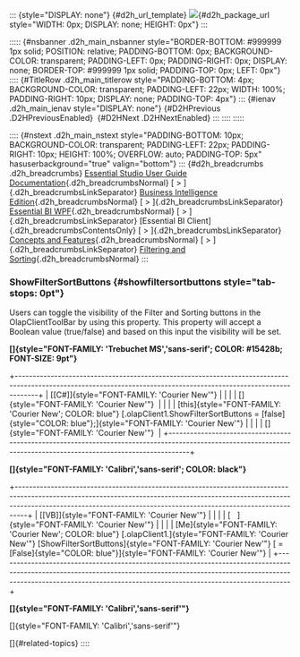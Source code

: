 ::: {style="DISPLAY: none"}
[](ms-xhelp:///?Id=d2h_url_template){#d2h_url_template} ![](!package_url!){#d2h_package_url style="WIDTH: 0px; DISPLAY: none; HEIGHT: 0px"}
:::

::::: {#nsbanner .d2h_main_nsbanner style="BORDER-BOTTOM: #999999 1px solid; POSITION: relative; PADDING-BOTTOM: 0px; BACKGROUND-COLOR: transparent; PADDING-LEFT: 0px; PADDING-RIGHT: 0px; DISPLAY: none; BORDER-TOP: #999999 1px solid; PADDING-TOP: 0px; LEFT: 0px"}
:::: {#TitleRow .d2h_main_titlerow style="PADDING-BOTTOM: 4px; BACKGROUND-COLOR: transparent; PADDING-LEFT: 22px; WIDTH: 100%; PADDING-RIGHT: 10px; DISPLAY: none; PADDING-TOP: 4px"}
::: {#ienav .d2h_main_ienav style="DISPLAY: none"}
[](ms-xhelp:///?Id=9bd4941c-5469-40e9-a616-a059c02650a6){#D2HPrevious .D2HPreviousEnabled}  [](ms-xhelp:///?Id=498ebd18-d763-4821-a640-082a74006b6b){#D2HNext .D2HNextEnabled}
:::
::::
:::::

:::: {#nstext .d2h_main_nstext style="PADDING-BOTTOM: 10px; BACKGROUND-COLOR: transparent; PADDING-LEFT: 22px; PADDING-RIGHT: 10px; HEIGHT: 100%; OVERFLOW: auto; PADDING-TOP: 5px" hasuserbackground="true" valign="bottom"}
::: {#d2h_breadcrumbs .d2h_breadcrumbs}
[Essential Studio User Guide Documentation](ms-xhelp:///?Id=12457748-09e3-4d74-a240-8e049cedf030){.d2h_breadcrumbsNormal} [ \> ]{.d2h_breadcrumbsLinkSeparator} [Business Intelligence Edition](ms-xhelp:///?Id=fdf33dd8-62b2-47b9-ad7b-fc50e590bca5){.d2h_breadcrumbsNormal} [ \> ]{.d2h_breadcrumbsLinkSeparator} [Essential BI WPF](ms-xhelp:///?Id=41e3d586-d922-4a01-8272-679fe4ae7343){.d2h_breadcrumbsNormal} [ \> ]{.d2h_breadcrumbsLinkSeparator} [Essential BI Client]{.d2h_breadcrumbsContentsOnly} [ \> ]{.d2h_breadcrumbsLinkSeparator} [Concepts and Features](ms-xhelp:///?Id=ac4d4da8-25e2-4317-98b8-e507a1eb5062){.d2h_breadcrumbsNormal} [ \> ]{.d2h_breadcrumbsLinkSeparator} [Filtering and Sorting](ms-xhelp:///?Id=90268294-d61e-4e6b-a5af-d5bcc73d122d){.d2h_breadcrumbsNormal}
:::

### ShowFilterSortButtons {#showfiltersortbuttons style="tab-stops: 0pt"}

Users can toggle the visibility of the Filter and Sorting buttons in the OlapClientToolBar by using this property. This property will accept a Boolean value (true/false) and based on this input the visibility will be set.

**[]{style="FONT-FAMILY: 'Trebuchet MS','sans-serif'; COLOR: #15428b; FONT-SIZE: 9pt"}**  

+------------------------------------------------------------------------------------------------------------------------------------------------------------------+
| [\[C#\]]{style="FONT-FAMILY: 'Courier New'"}                                                                                                                     |
|                                                                                                                                                                  |
| []{style="FONT-FAMILY: 'Courier New'"}                                                                                                                           |
|                                                                                                                                                                  |
| [this]{style="FONT-FAMILY: 'Courier New'; COLOR: blue"} [.olapClient1.ShowFilterSortButtons = [false]{style="COLOR: blue"};]{style="FONT-FAMILY: 'Courier New'"} |
|                                                                                                                                                                  |
| []{style="FONT-FAMILY: 'Courier New'"}                                                                                                                           |
+------------------------------------------------------------------------------------------------------------------------------------------------------------------+

**[]{style="FONT-FAMILY: 'Calibri','sans-serif'; COLOR: black"}**  

+---------------------------------------------------------------------------------------------------------------------------------------------------------------------------------------------------------------------------------------------+
| [\[VB\]]{style="FONT-FAMILY: 'Courier New'"}                                                                                                                                                                                                |
|                                                                                                                                                                                                                                             |
| [   ]{style="FONT-FAMILY: 'Courier New'"}                                                                                                                                                                                                   |
|                                                                                                                                                                                                                                             |
| [Me]{style="FONT-FAMILY: 'Courier New'; COLOR: blue"} [.olapClient1.]{style="FONT-FAMILY: 'Courier New'"} [ShowFilterSortButtons]{style="FONT-FAMILY: 'Courier New'"} [ = [False]{style="COLOR: blue"}]{style="FONT-FAMILY: 'Courier New'"} |
+---------------------------------------------------------------------------------------------------------------------------------------------------------------------------------------------------------------------------------------------+

**[]{style="FONT-FAMILY: 'Calibri','sans-serif'"}**  

[]{style="FONT-FAMILY: 'Calibri','sans-serif'"} 

[]{#related-topics}
::::
